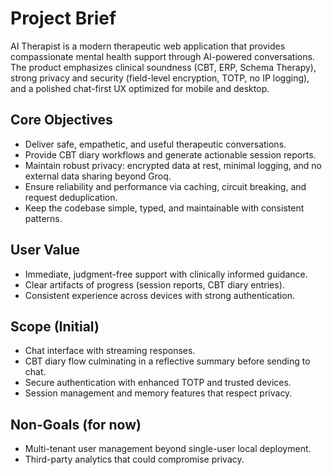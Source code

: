 # Project Brief

AI Therapist is a modern therapeutic web application that provides compassionate mental health support through AI-powered conversations. The product emphasizes clinical soundness (CBT, ERP, Schema Therapy), strong privacy and security (field-level encryption, TOTP, no IP logging), and a polished chat-first UX optimized for mobile and desktop.

## Core Objectives
- Deliver safe, empathetic, and useful therapeutic conversations.
- Provide CBT diary workflows and generate actionable session reports.
- Maintain robust privacy: encrypted data at rest, minimal logging, and no external data sharing beyond Groq.
- Ensure reliability and performance via caching, circuit breaking, and request deduplication.
- Keep the codebase simple, typed, and maintainable with consistent patterns.

## User Value
- Immediate, judgment-free support with clinically informed guidance.
- Clear artifacts of progress (session reports, CBT diary entries).
- Consistent experience across devices with strong authentication.

## Scope (Initial)
- Chat interface with streaming responses.
- CBT diary flow culminating in a reflective summary before sending to chat.
- Secure authentication with enhanced TOTP and trusted devices.
- Session management and memory features that respect privacy.

## Non-Goals (for now)
- Multi-tenant user management beyond single-user local deployment.
- Third-party analytics that could compromise privacy.


